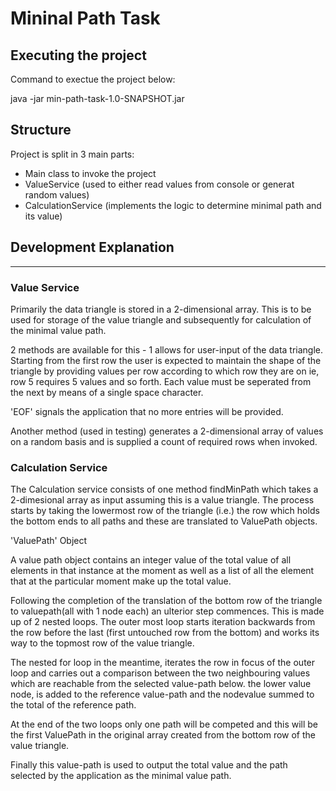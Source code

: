 # Mininal Path Task

## Executing the project

Command to exectue the project below:

java -jar min-path-task-1.0-SNAPSHOT.jar


## Structure

Project is split in 3 main parts:

- Main class to invoke the project
- ValueService (used to either read values from console or generat random values)
- CalculationService (implements the logic to determine minimal path and its value)


## Development Explanation
________________________________________________________________________________________________________________________________________

### Value Service

Primarily the data triangle is stored in a 2-dimensional array. This is to be used for storage of the value triangle and subsequently for calculation of the minimal value path.

2 methods are available for this - 1 allows for user-input of the data triangle. Starting from the first row the user is expected to maintain the shape of the triangle by providing values per row according to which row they are on ie, row 5 requires 5 values and so forth. Each value must be seperated from the next by means of a single space character.

'EOF' signals the application that no more entries will be provided.


Another method (used in testing) generates a 2-dimensional array of values on a random basis and is supplied a count of required rows when invoked.

### Calculation Service

The Calculation service consists of one method findMinPath which takes a 2-dimesional array as input assuming this is a value triangle. The process starts by taking the lowermost row of the triangle (i.e.) the row which holds the bottom ends to all paths and these are translated to ValuePath objects.

'ValuePath' Object

A value path object contains an integer value of the total value of all elements in that instance at the moment as well as a list of all the element that at the particular moment make up the total value.

Following the completion of the translation of the bottom row of the triangle to valuepath(all with 1 node each) an ulterior step commences. This is made up of 2 nested loops. The outer most loop starts iteration backwards from the row before the last (first untouched row from the bottom) and works its way to the topmost row of the value triangle.

The nested for loop in the meantime, iterates the row in focus of the outer loop and carries out a comparison between  the two neighbouring values which are reachable from the selected value-path below. the lower value node, is added to the reference value-path and the nodevalue summed to the total of the reference path.

At the end of the two loops only one path will be competed and this will be the first ValuePath in the original array created from the bottom row of the value triangle.

Finally this value-path is used to output the total value and the path selected by the application as the minimal value path.


